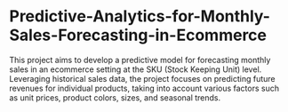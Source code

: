 # Predictive-Analytics-for-Monthly-Sales-Forecasting-in-Ecommerce
This project aims to develop a predictive model for forecasting monthly sales in an ecommerce setting at the SKU (Stock Keeping Unit) level. Leveraging historical sales data, the project focuses on predicting future revenues for individual products, taking into account various factors such as unit prices, product colors, sizes, and seasonal trends.
